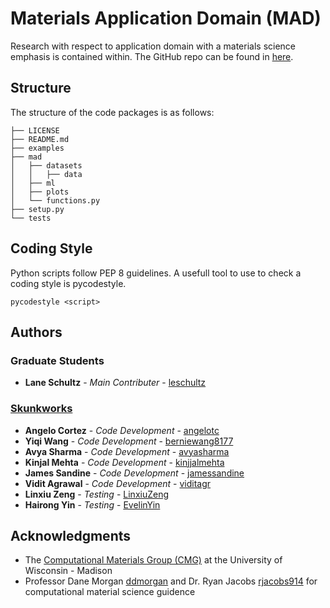 # Materials Application Domain (MAD)

Research with respect to application domain with a materials science emphasis is contained within. The GitHub repo can be found in [here](https://github.com/leschultz/application_domain.git).

## Structure
The structure of the code packages is as follows:

```
├── LICENSE
├── README.md
├── examples
├── mad
│   ├── datasets
│   │   ├── data
│   ├── ml
│   ├── plots 
│   └── functions.py
├── setup.py
└── tests
```

## Coding Style

Python scripts follow PEP 8 guidelines. A usefull tool to use to check a coding style is pycodestyle.

```
pycodestyle <script>
```

## Authors

### Graduate Students
* **Lane Schultz** - *Main Contributer* - [leschultz](https://github.com/leschultz)

### [Skunkworks](https://skunkworks.engr.wisc.edu/)
* **Angelo Cortez** - *Code Development* - [angelotc](https://github.com/angelotc)
* **Yiqi Wang** - *Code Development* - [berniewang8177](https://github.com/berniewang8177)
* **Avya Sharma** - *Code Development* - [avyasharma](https://github.com/avyasharma)
* **Kinjal Mehta** - *Code Development* - [kinjjalmehta](https://github.com/kinjjalmehta)
* **James Sandine** - *Code Development* - [jamessandine](https://github.com/jamessandine)
* **Vidit Agrawal** - *Code Development* - [viditagr](https://github.com/viditagr)
* **Linxiu Zeng** - *Testing* - [LinxiuZeng](https://github.com/LinxiuZeng)
* **Hairong Yin** - *Testing* - [EvelinYin](https://github.com/EvelinYin)

## Acknowledgments

* The [Computational Materials Group (CMG)](https://matmodel.engr.wisc.edu/) at the University of Wisconsin - Madison
* Professor Dane Morgan [ddmorgan](https://github.com/ddmorgan) and Dr. Ryan Jacobs [rjacobs914](https://github.com/rjacobs914) for computational material science guidence
